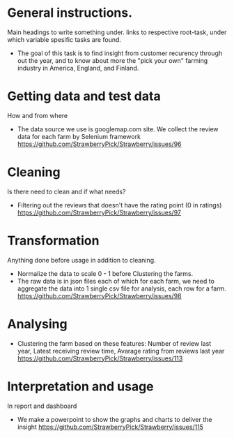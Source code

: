 # General instructions.
Main headings to write something under. links to respective root-task, under which variable spesific tasks are found.
- The goal of this task is to find insight from customer recurency through out the year, and to know about more the "pick your own" farming industry in America, England, and Finland.
# Getting data and test data
How and from where
- The data source we use is googlemap.com site. We collect the review data for each farm by Selenium framework
https://github.com/StrawberryPick/Strawberry/issues/96
# Cleaning
Is there need to clean and if what needs?
- Filtering out the reviews that doesn't have the rating point (0 in ratings)
https://github.com/StrawberryPick/Strawberry/issues/97

# Transformation
Anything done before usage in addition to cleaning.
- Normalize the data to scale 0 - 1 before Clustering the farms.
- The raw data is in json files each of which for each farm, we need to aggregate the data into 1 single csv file for analysis, each row for a farm.
https://github.com/StrawberryPick/Strawberry/issues/98

# Analysing
- Clustering the farm based on these features: Number of review last year, Latest receiving review time, Avarage rating from reviews last year
https://github.com/StrawberryPick/Strawberry/issues/113

# Interpretation and usage
In report and dashboard
- We make a powerpoint to show the graphs and charts to deliver the insight
https://github.com/StrawberryPick/Strawberry/issues/115
